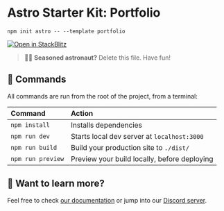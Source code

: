 # Astro Starter Kit: Portfolio

```
npm init astro -- --template portfolio
```

[![Open in StackBlitz](https://developer.stackblitz.com/img/open_in_stackblitz.svg)](https://stackblitz.com/github/jojojojojoj5564656465465/error-s-stylelint)
> 🧑‍🚀 **Seasoned astronaut?** Delete this file. Have fun!

## 🧞 Commands

All commands are run from the root of the project, from a terminal:

| Command           | Action                                       |
|:----------------  |:-------------------------------------------- |
| `npm install`     | Installs dependencies                        |
| `npm run dev`     | Starts local dev server at `localhost:3000`  |
| `npm run build`   | Build your production site to `./dist/`      |
| `npm run preview` | Preview your build locally, before deploying |

## 👀 Want to learn more?

Feel free to check [our documentation](https://docs.astro.build) or jump into our [Discord server](https://astro.build/chat).
